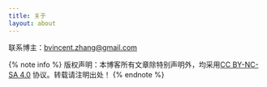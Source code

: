 ```yaml
---
title: 关于
layout: about
---
```



联系博主：bvincent.zhang@gmail.com

{% note info %}
版权声明：本博客所有文章除特别声明外，均采用[CC BY-NC-SA 4.0](https://creativecommons.org/licenses/by-nc-sa/4.0/deed.zh) 协议。转载请注明出处！
{% endnote %}